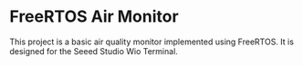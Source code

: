 # FreeRTOS Air Monitor

This project is a basic air quality monitor implemented using FreeRTOS. It is designed for the Seeed Studio Wio Terminal.